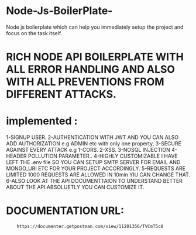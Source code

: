 # Node-Js-BoilerPlate-
Node js boilerplate which can help you immediately setup the project and focus on the task itself.

# RICH NODE API BOILERPLATE WITH ALL ERROR HANDLING AND ALSO WITH ALL PREVENTIONS FROM DIFFERENT ATTACKS.

# implemented  :
 1-SIGNUP USER.
 2-AUTHENTICATION WITH JWT AND YOU CAN ALSO ADD AUTHORIZATION e.g ADMIN etc with only one property,
 3-SECURE AGAINST EVERY ATTACK e.g
  1-CORS.
  2-XSS.
  3-NOSQL INJECTION
  4-HEADER POLLUTION PARAMETER..
4-HIGHLY CUSTOMIZABLE I HAVE LEFT THE .env file SO YOU CAN SETUP SMTP SERVER FOR EMAIL AND MONGO_URI ETC FOR YOUR PROJECT ACCORDINGLY.
5-REQUESTS ARE LIMITED 1000 REQUESTS ARE ALLOWED IN 10min YIU CAN CHANGE THAT.
6-ALSO LOOK AT THE API DOCUMENTTAION TO UNDERSTAND BETTER  ABOUT THE API.ABSOLUETLY YOU CAN CUSTOMIZE IT.
  # DOCUMENTATION URL:
        https://documenter.getpostman.com/view/11201356/TVCmT5c8
